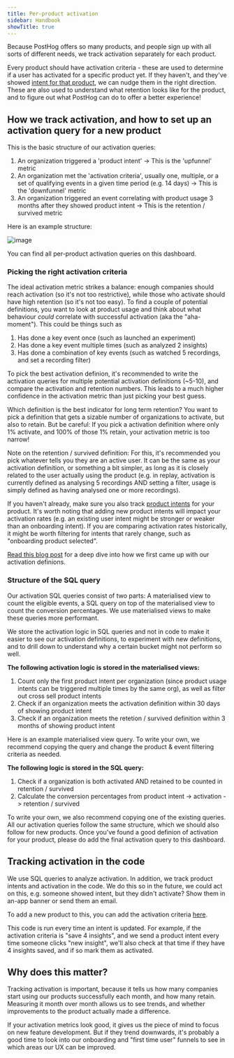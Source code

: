 ```yaml
---
title: Per-product activation
sidebar: Handbook
showTitle: true
---
```


Because PostHog offers so many products, and people sign up with all sorts of different needs, we track activation separately for each product. 

Every product should have activation criteria - these are used to determine if a user has activated for a specific product yet. If they haven't, and they've showed [intent for that product](/handbook/growth/growth-engineering/product-intents), we can nudge them in the right direction. These are also used to understand what retention looks like for the product, and to figure out what PostHog can do to offer a better experience!

## How we track activation, and how to set up an activation query for a new product

This is the basic structure of our activation queries:

1. An organization triggered a 'product intent' -> This is the 'upfunnel' metric
2. An organization met the 'activation criteria', usually one, multiple, or a set of qualifying events in a given time period (e.g. 14 days) -> This is the 'downfunnel' metric
3. An organization triggered an event correlating with product usage 3 months after they showed product intent -> This is the retention / survived metric

Here is an example structure:

![image](https://res.cloudinary.com/dmukukwp6/image/upload/product_analytics_activation_ff38af6d30.png)

You can find all per-product activation queries on <PrivateLink url="https://us.posthog.com/project/2/dashboard/130345">
this dashboard</PrivateLink>.

### Picking the right activation criteria

The ideal activation metric strikes a balance: enough companies should reach activation (so it's not too restrictive), while those who activate should have high retention (so it's not too easy). To find a couple of potential definitions, you want to look at product usage and think about what behaviour *could* correlate with successful activation (aka the "aha-moment"). This could be things such as

1. Has done a key event once (such as launched an experiment)
2. Has done a key event multiple times (such as analyzed 2 insights)
3. Has done a combination of key events (such as watched 5 recordings, and set a recording filter)

To pick the best activation definion, it's recommended to write the activation queries for multiple potential activation definitions (~5-10), and compare the activation and retention numbers. This leads to a much higher confidence in the activation metric than just picking your best guess.

Which definition is the best indicator for long term retention? You want to pick a definition that gets a sizable number of organizations to activate, but also to retain. But be careful: If you pick a activation definition where only 1% activate, and 100% of those 1% retain, your activation metric is too narrow!

Note on the retention / survived definition: For this, it's recommended you pick whatever tells you they are an active user. It can be the same as your activation definition, or something a bit simpler, as long as it is closely related to the user actually using the product (e.g. in replay, activation is currently defined as analysing 5 recordings AND setting a filter, usage is simply defined as having analysed one or more recordings).

If you haven't already, make sure you also track [product intents](/handbook/growth/growth-engineering/product-intents) for your product. It's worth noting that adding new product intents will impact your activation rates (e.g. an existing user intent might be stronger or weaker than an onboarding intent). If you are comparing activation rates historically, it might be worth filtering for intents that rarely change, such as "onboarding product selected".

[Read this blog post](/product-engineers/activation-metrics) for a deep dive into how we first came up with our activation definions.

### Structure of the SQL query

Our activation SQL queries consist of two parts: A materialised view to count the eligible events, a SQL query on top of the materialised view to count the conversion percentages. We use materialised views to make these queries more performant.

We store the activation logic in SQL queries and not in code to make it easier to see our activation definitions, to experiment with new definitions, and to drill down to understand why a certain bucket might not perform so well.

**The following activation logic is stored in the materialised views:**

1. Count only the first product intent per organization (since product usage intents can be triggered multiple times by the same org), as well as filter out cross sell product intents
2. Check if an organization meets the activation definition within 30 days of showing product intent
3. Check if an organization meets the retetion / survived definition within 3 months of showing product intent

Here is an example <PrivateLink url="https://us.posthog.com/project/2/sql?open_view=01966c82-9958-0000-7959-1728ad7dd6d4">
materialised view query</PrivateLink>. To write your own, we recommend copying the query and change the product & event filtering criteria as needed.

**The following logic is stored in the SQL query:**

1. Check if a organization is both activated AND retained to be counted in retention / survived
2. Calculate the conversion percentages from product intent -> activation -> retention / survived

To write your own, we also recommend copying one of the <PrivateLink url="https://us.posthog.com/project/2/insights/ccIWa4br">existing queries</PrivateLink>. All our activation queries follow the same structure, which we should also follow for new products. Once you've found a good definion of activation for your product, please do add the final activation query to <PrivateLink url="https://us.posthog.com/project/2/dashboard/130345">this dashboard</PrivateLink>.

## Tracking activation in the code

We use SQL queries to analyze activation. In addition, we track product intents and activation in the code. We do this so in the future, we could act on this, e.g. someone showed intent, but they didn't activate? Show them in an-app banner or send them an email.

To add a new product to this, you can add the activation criteria [here](https://github.com/PostHog/posthog/blob/master/posthog/models/product_intent/product_intent.py#L77-L82).

This code is run every time an intent is updated. For example, if the activation criteria is "save 4 insights", and we send a product intent every time someone clicks "new insight", we'll also check at that time if they have 4 insights saved, and if so mark them as activated.

## Why does this matter?

Tracking activation is important, because it tells us how many companies start using our products successfully each month, and how many retain. Measuring it month over month allows us to see trends, and whether improvements to the product actually made a difference.

If your activation metrics look good, it gives us the piece of mind to focus on new feature development. But if they trend downwards, it's probably a good time to look into our onboarding and "first time user" funnels to see in which areas our UX can be improved.

